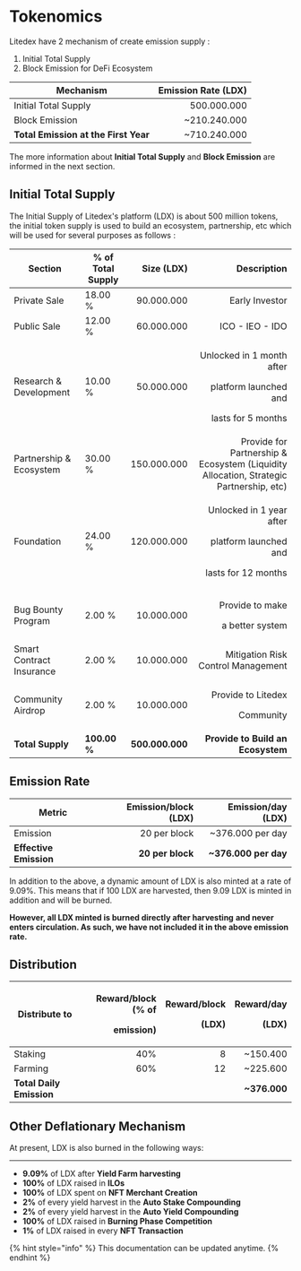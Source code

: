 # Tokenomics

Litedex have 2 mechanism of create emission supply :

1. Initial Total Supply
2. Block Emission for DeFi Ecosystem

| **Mechanism**                        | **Emission Rate (LDX)** |
| ------------------------------------ | ----------------------: |
| Initial Total Supply                 |             500.000.000 |
| Block Emission                       |           \~210.240.000 |
| **Total Emission at the First Year** |           \~710.240.000 |

The more information about **Initial Total Supply** and **Block Emission** are informed in the next section.

## Initial Total Supply

The Initial Supply of Litedex's platform (LDX) is about 500 million tokens, the initial token supply is used to build an ecosystem, partnership, etc which will be used for several purposes as follows :&#x20;

| **Section**              | % of Total Supply |      Size (LDX) |                                                                               Description |
| ------------------------ | ----------------- | --------------: | ----------------------------------------------------------------------------------------: |
| Private Sale             | 18.00 %           |      90.000.000 |                                                                           Early Investor  |
| Public Sale              | 12.00 %           |      60.000.000 |                                                                           ICO - IEO - IDO |
| Research & Development   | 10.00 %           |      50.000.000 | <p>Unlocked in 1 month after </p><p>platform launched and </p><p>lasts for 5 months  </p> |
| Partnership & Ecosystem  | 30.00 %           |     150.000.000 |   Provide for Partnership & Ecosystem (Liquidity Allocation, Strategic Partnership, etc)  |
| Foundation               | 24.00 %           |     120.000.000 |     <p>Unlocked in 1 year after</p><p>platform launched and</p><p>lasts for 12 months</p> |
| Bug Bounty Program       | 2.00 %            |      10.000.000 |                                             <p>Provide to make </p><p>a better system</p> |
| Smart Contract Insurance | 2.00 %            |      10.000.000 |                                                        Mitigation Risk Control Management |
| Community Airdrop        | 2.00 %            |      10.000.000 |                                                <p>Provide to Litedex </p><p>Community</p> |
| **Total Supply**         | **100.00 %**      | **500.000.000** |                                                         **Provide to Build an Ecosystem** |

## Emission Rate

| **Metric**             | **Emission/block (LDX)** | **Emission/day (LDX)** |
| ---------------------- | -----------------------: | ---------------------: |
| Emission               |             20 per block |      \~376.000 per day |
| **Effective Emission** |         **20 per block** |  **\~376.000 per day** |

In addition to the above, a dynamic amount of LDX is also minted at a rate of 9.09%. This means that if 100 LDX are harvested, then 9.09 LDX is minted in addition and will be burned.

**However, all LDX minted is burned directly after harvesting** **and never enters circulation. As such, we have not included it in the above emission rate.**

## Distribution

| **Distribute to**        | <p><strong>Reward/block (% of</strong> </p><p><strong>emission)</strong></p> | <p><strong>Reward/block</strong> </p><p><strong>(LDX)</strong></p> | <p><strong>Reward/day</strong> </p><p><strong>(LDX)</strong></p> |
| ------------------------ | ---------------------------------------------------------------------------: | -----------------------------------------------------------------: | ---------------------------------------------------------------: |
| Staking                  |                                                                          40% |                                                                  8 |                                                        \~150.400 |
| Farming                  |                                                                          60% |                                                                 12 |                                                        \~225.600 |
| **Total Daily Emission** |                                                                              |                                                                    |                                                    **\~376.000** |

## **Other Deflationary Mechanism** <a href="#other-deflationary-mechanics" id="other-deflationary-mechanics"></a>

At present, LDX is also burned in the following ways:

****

* **9.09%** of LDX after **Yield Farm harvesting**
* **100%** of LDX raised in **ILOs**
* **100%** of LDX spent on **NFT Merchant Creation**&#x20;
* **2%** of every yield harvest in the **Auto Stake Compounding**
* **2%** of every yield harvest in the **Auto Yield Compounding**
* **100%** of LDX raised in **Burning Phase Competition**
* **1%** of LDX raised in every **NFT Transaction**&#x20;

{% hint style="info" %}
This documentation can be updated anytime.
{% endhint %}
